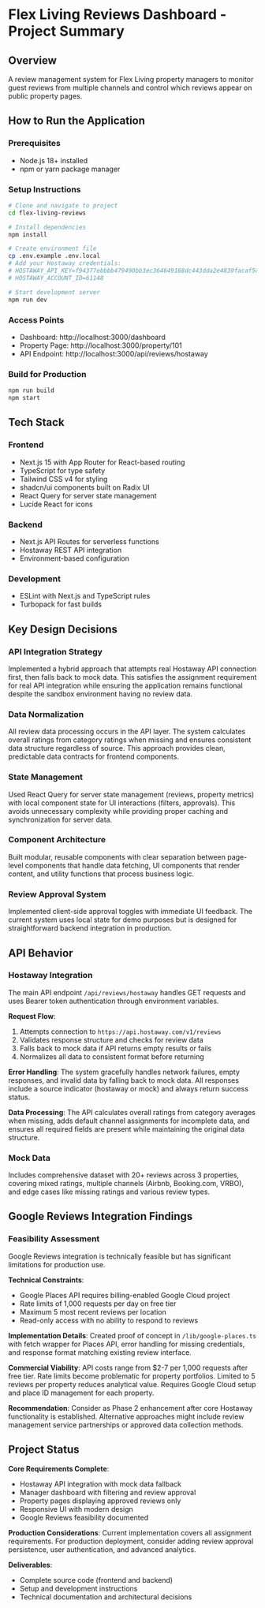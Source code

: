 # Flex Living Reviews Dashboard - Project Summary

## Overview
A review management system for Flex Living property managers to monitor guest reviews from multiple channels and control which reviews appear on public property pages.

## How to Run the Application

### Prerequisites
- Node.js 18+ installed
- npm or yarn package manager

### Setup Instructions
```bash
# Clone and navigate to project
cd flex-living-reviews

# Install dependencies
npm install

# Create environment file
cp .env.example .env.local
# Add your Hostaway credentials:
# HOSTAWAY_API_KEY=f94377ebbbb479490bb3ec364649168dc443dda2e4830facaf5de2e74ccc9152
# HOSTAWAY_ACCOUNT_ID=61148

# Start development server
npm run dev
```

### Access Points
- Dashboard: http://localhost:3000/dashboard
- Property Page: http://localhost:3000/property/101
- API Endpoint: http://localhost:3000/api/reviews/hostaway

### Build for Production
```bash
npm run build
npm start
```

## Tech Stack

### Frontend
- Next.js 15 with App Router for React-based routing
- TypeScript for type safety
- Tailwind CSS v4 for styling
- shadcn/ui components built on Radix UI
- React Query for server state management
- Lucide React for icons

### Backend
- Next.js API Routes for serverless functions
- Hostaway REST API integration
- Environment-based configuration

### Development
- ESLint with Next.js and TypeScript rules
- Turbopack for fast builds

## Key Design Decisions

### API Integration Strategy
Implemented a hybrid approach that attempts real Hostaway API connection first, then falls back to mock data. This satisfies the assignment requirement for real API integration while ensuring the application remains functional despite the sandbox environment having no review data.

### Data Normalization
All review data processing occurs in the API layer. The system calculates overall ratings from category ratings when missing and ensures consistent data structure regardless of source. This approach provides clean, predictable data contracts for frontend components.

### State Management
Used React Query for server state management (reviews, property metrics) with local component state for UI interactions (filters, approvals). This avoids unnecessary complexity while providing proper caching and synchronization for server data.

### Component Architecture
Built modular, reusable components with clear separation between page-level components that handle data fetching, UI components that render content, and utility functions that process business logic.

### Review Approval System
Implemented client-side approval toggles with immediate UI feedback. The current system uses local state for demo purposes but is designed for straightforward backend integration in production.

## API Behavior

### Hostaway Integration
The main API endpoint `/api/reviews/hostaway` handles GET requests and uses Bearer token authentication through environment variables.

**Request Flow**:
1. Attempts connection to `https://api.hostaway.com/v1/reviews`
2. Validates response structure and checks for review data
3. Falls back to mock data if API returns empty results or fails
4. Normalizes all data to consistent format before returning

**Error Handling**:
The system gracefully handles network failures, empty responses, and invalid data by falling back to mock data. All responses include a source indicator (hostaway or mock) and always return success status.

**Data Processing**:
The API calculates overall ratings from category averages when missing, adds default channel assignments for incomplete data, and ensures all required fields are present while maintaining the original data structure.

### Mock Data
Includes comprehensive dataset with 20+ reviews across 3 properties, covering mixed ratings, multiple channels (Airbnb, Booking.com, VRBO), and edge cases like missing ratings and various review types.

## Google Reviews Integration Findings

### Feasibility Assessment
Google Reviews integration is technically feasible but has significant limitations for production use.

**Technical Constraints**:
- Google Places API requires billing-enabled Google Cloud project
- Rate limits of 1,000 requests per day on free tier
- Maximum 5 most recent reviews per location
- Read-only access with no ability to respond to reviews

**Implementation Details**:
Created proof of concept in `/lib/google-places.ts` with fetch wrapper for Places API, error handling for missing credentials, and response format matching existing review interface.

**Commercial Viability**:
API costs range from $2-7 per 1,000 requests after free tier. Rate limits become problematic for property portfolios. Limited to 5 reviews per property reduces analytical value. Requires Google Cloud setup and place ID management for each property.

**Recommendation**:
Consider as Phase 2 enhancement after core Hostaway functionality is established. Alternative approaches might include review management service partnerships or approved data collection methods.

## Project Status

**Core Requirements Complete**:
- Hostaway API integration with mock data fallback
- Manager dashboard with filtering and review approval
- Property pages displaying approved reviews only
- Responsive UI with modern design
- Google Reviews feasibility documented

**Production Considerations**:
Current implementation covers all assignment requirements. For production deployment, consider adding review approval persistence, user authentication, and advanced analytics.

**Deliverables**:
- Complete source code (frontend and backend)
- Setup and development instructions
- Technical documentation and architectural decisions